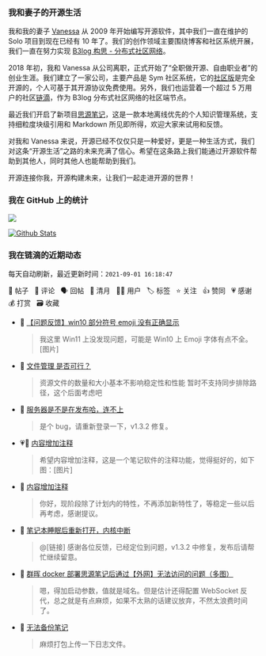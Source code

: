 ### 我和妻子的开源生活

我和我的妻子 [Vanessa](https://github.com/Vanessa219) 从 2009 年开始编写开源软件，其中我们一直在维护的 Solo 项目到现在已经有 10 年了。我们的创作领域主要围绕博客和社区系统开展，我们一直在努力实现 [B3log 构思 - 分布式社区网络](https://ld246.com/article/1546941897596)。

2018 年初，我和 Vanessa 从公司离职，正式开始了“全职做开源、自由职业者”的创业生涯。我们建立了一家公司，主要产品是 Sym 社区系统，它的[社区版](https://github.com/88250/symphony)是完全开源的，个人可基于其开源协议免费使用。另外，我们也运营着一个超过 5 万用户的社区[链滴](https://ld246.com)，作为 B3log 分布式社区网络的社区端节点。

最近我们开启了新项目[思源笔记](https://github.com/siyuan-note/siyuan)，这是一款本地离线优先的个人知识管理系统，支持细粒度块级引用和 Markdown 所见即所得，欢迎大家来试用和反馈。

对我和 Vanessa 来说，开源已经不仅仅只是一种爱好，更是一种生活方式，我们对这条“开源生活”之路的未来充满了信心。希望在这条路上我们能通过开源软件帮助到其他人，同时其他人也能帮助到我们。

开源连接你我，开源构建未来，让我们一起走进开源的世界！

### 我在 GitHub 上的统计

<a title="Hits" target="_blank" href="https://github.com/88250/88250"><img src="https://hits.b3log.org/88250/88250.svg"></a>

[![Github Stats](https://github-readme-stats.vercel.app/api?username=88250&theme=tokyonight&show_icons=true)](https://github.com/88250)

<!--events start -->

### 我在链滴的近期动态

每天自动刷新，最近更新时间：`2021-09-01 16:18:47`

📝 帖子 &nbsp; 💬 评论 &nbsp; 🗣 回帖 &nbsp; 🌙 清月 &nbsp; 👨‍💻 用户 &nbsp; 🏷️ 标签 &nbsp; ⭐️ 关注 &nbsp; 👍 赞同 &nbsp; 💗 感谢 &nbsp; 💰 打赏 &nbsp; 🗃 收藏

* 💬 [【问题反馈】win10 部分符号 emoji 没有正确显示](https://ld246.com/article/1630465422349/comment/1630468380683#comments)

  > 我这里 Win11 上没发现问题，可能是 Win10 上 Emoji 字体有点不全。 [图片]
* 💬 [文件管理 是否可行？](https://ld246.com/article/1630465914305/comment/1630468254822#comments)

  > 资源文件的数量和大小基本不影响稳定性和性能 暂时不支持同步排除路径，这个后面考虑吧
* 💬 [服务器是不是在发布哈，连不上](https://ld246.com/article/1630467557740/comment/1630467921290#comments)

  > 是个 bug，请重新登录一下，v1.3.2 修复。
* 💗📝 [内容增加注释](https://ld246.com/article/1630459623798)

  > 希望内容增加注释，这是一个笔记软件的注释功能，觉得挺好的，如下图：[图片]
* 💬 [内容增加注释](https://ld246.com/article/1630459623798/comment/1630460489808#comments)

  > 你好，现阶段除了计划内的特性，不再添加新特性了，等稳定一些以后再考虑，感谢提议。
* 💬 [笔记本睡眠后重新打开，内核中断](https://ld246.com/article/1630376137933/comment/1630460362971#comments)

  > @[链接] 感谢各位反馈，已经定位到问题，v1.3.2 中修复，发布后请帮忙继续留意。
* 💬 [群晖 docker 部署思源笔记后通过【外网】无法访问的问题（多图）](https://ld246.com/article/1630063506550/comment/1630458023462#comments)

  > 嗯，得加启动参数，值就是域名。但是估计还得配置 WebSocket 反代，总之就是有点麻烦，如果不太熟的话建议放弃，不然太浪费时间了。
* 💬 [无法备份笔记](https://ld246.com/article/1630424735518/comment/1630452645833#comments)

  > 麻烦打包上传一下日志文件。


<!--events end -->

